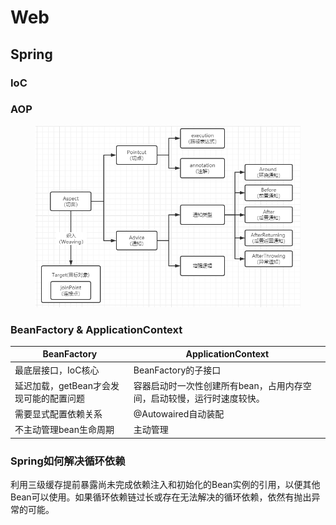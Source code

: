 # Web

## Spring

### IoC



### AOP

<figure><img src="../.gitbook/assets/aop.png" alt=""><figcaption></figcaption></figure>

### BeanFactory & ApplicationContext

| BeanFactory             | ApplicationContext                    |
| ----------------------- | ------------------------------------- |
| 最底层接口，IoC核心             | BeanFactory的子接口                       |
| 延迟加载，getBean才会发现可能的配置问题 | 容器启动时一次性创建所有bean，占用内存空间，启动较慢，运行时速度较快。 |
| 需要显式配置依赖关系              | @Autowaired自动装配                       |
| 不主动管理bean生命周期           | 主动管理                                  |

### Spring如何解决循环依赖

利用三级缓存提前暴露尚未完成依赖注入和初始化的Bean实例的引用，以便其他Bean可以使用。如果循环依赖链过长或存在无法解决的循环依赖，依然有抛出异常的可能。

